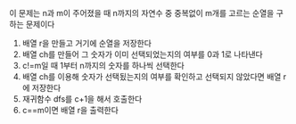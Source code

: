 이 문제는 n과 m이 주어졌을 때 n까지의 자연수 중 중복없이 m개를 고르는 순열을 구하는 문제이다

1. 배열 r을 만들고 거기에 순열을 저장한다
2. 배열 ch를 만들어 그 숫자가 이미 선택되었는지의 여부를 0과 1로 나타낸다
3. c!=m일 때 1부터 n까지의 숫자를 하나씩 선택한다
4. 배열 ch를 이용해 숫자가 선택됬는지의 여부를 확인하고 선택되지 않았다면 배열 r에 저장한다
5. 재귀함수 dfs를 c+1을 해서 호출한다
6. c==m이면 배열 r을 출력한다